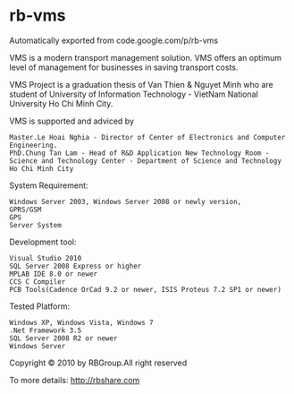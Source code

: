 # rb-vms
Automatically exported from code.google.com/p/rb-vms



VMS is a modern transport management solution. VMS offers an optimum level of management for businesses in saving transport costs.

VMS Project is a graduation thesis of Van Thien & Nguyet Minh who are student of University of Information Technology - VietNam National University Ho Chi Minh City.

VMS is supported and adviced by

    Master.Le Hoai Nghia - Director of Center of Electronics and Computer Engineering.
    PhD.Chung Tan Lam - Head of R&D Application New Technology Room - Science and Technology Center - Department of Science and Technology Ho Chi Minh City 

System Requirement:

    Windows Server 2003, Windows Server 2008 or newly version,
    GPRS/GSM
    GPS
    Server System 

Development tool:

    Visual Studio 2010
    SQL Server 2008 Express or higher
    MPLAB IDE 8.0 or newer
    CCS C Compiler
    PCB Tools(Cadence OrCad 9.2 or newer, ISIS Proteus 7.2 SP1 or newer) 

Tested Platform:

    Windows XP, Windows Vista, Windows 7
    .Net Framework 3.5
    SQL Server 2008 R2 or newer
    Windows Server 

Copyright © 2010 by RBGroup.All right reserved

To more details: http://rbshare.com 
